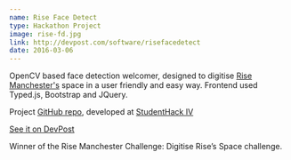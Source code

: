 ```yaml
---
name: Rise Face Detect
type: Hackathon Project
image: rise-fd.jpg
link: http://devpost.com/software/risefacedetect
date: 2016-03-06
---
```


OpenCV based face detection welcomer, designed to digitise [Rise Manchester's](https://thinkrise.com/manchester.html) space in a user friendly and easy way. Frontend used Typed.js, Bootstrap and JQuery.

Project [GitHub repo](https://github.com/AWilcke/RIseFaceDetect), developed at [StudentHack IV](https://studenthack.com)

[See it on DevPost](http://devpost.com/software/risefacedetect)

Winner of the Rise Manchester Challenge: Digitise Rise’s Space challenge.
 

